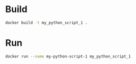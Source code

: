# Build

```bash
docker build -t my_python_script_1 .
```

# Run

```bash
docker run --name my-python-script-1 my_python_script_1
```
